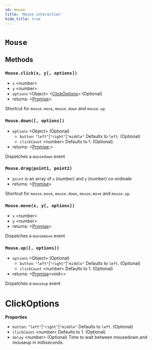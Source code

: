 ```yaml
---
id: mouse
title: 'Mouse interaction'
hide_title: true
---
```

# `Mouse`

## Methods
### `Mouse.click(x, y[, options])`
* `x` &lt;number&gt;   
* `y` &lt;number&gt;   
* `options` &lt;Object&gt; &lt;[ClickOptions]&gt; (Optional) 
* returns: &lt;[Promise]&gt; 

Shortcut for `mouse.move`, `mouse.down` and `mouse.up`.

### `Mouse.down([, options])`
* `options` &lt;Object&gt; (Optional)
  * `button`: `"left"`|`"right"`|`"middle"` Defaults to `left`. (Optional)     
  * `clickCount` &lt;number&lt; Defaults to 1. (Optional) 
* returns: &lt;[Promise];&gt; 

Dispatches a `mousedown` event

### `Mouse.drag(point1, point2)`
* `point` is an array of `x` (number) and `y` (number) co-ordinate   
* returns: &lt;[Promise]&gt; 

Shortcut for `mouse.move`, `mouse.down`, `mouse.move` and `mouse.up`.

### `Mouse.move(x, y[, options])`
* `x` &lt;number&gt;   
* `y` &lt;number&gt;    
* returns: &lt;[Promise]&gt; 

Dispatches a `mousemove` event

### `Mouse.up([, options])`
* `options` &lt;Object&gt; (Optional)
  * `button`: `"left"`|`"right"`|`"middle"` Defaults to `left`. (Optional)     
  * `clickCount` &lt;number&lt; Defaults to 1. (Optional)      
* returns: &lt;[Promise]&lt;void&gt;&gt; 

Dispatches a `mouseup` event


# ClickOptions
**Properties**
* `button`: `"left"`|`"right"`|`"middle"` Defaults to `left`. (Optional)     
* `clickCount` &lt;number&lt; Defaults to 1.  (Optional)     
* `delay` &lt;number&gt; (Optional) Time to wait between mousedown and mouseup in milliseconds.  


[ClickOptions]: #clickoptions
[Promise]: https://developer.mozilla.org/en-US/docs/Web/JavaScript/Reference/Global_Objects/Promise
